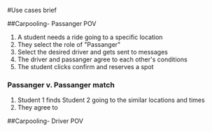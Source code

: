 #Use cases brief

##Carpooling- Passanger POV

1. A student needs a ride going to a specific location
2. They select the role of "Passanger"
3. Select the desired driver and gets sent to messages
4. The driver and passanger agree to each other's conditions
5. The student clicks confirm and reserves a spot

### Passanger v. Passanger match
1. Student 1 finds Student 2 going to the similar locations and times
2. They agree to






##Carpooling- Driver POV